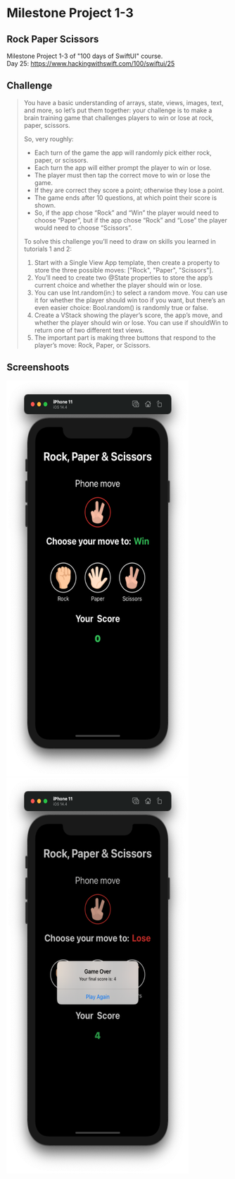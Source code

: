 # Milestone Project 1-3
## Rock Paper Scissors

Milestone Project 1-3 of "100 days of SwiftUI" course.</br>
Day 25: https://www.hackingwithswift.com/100/swiftui/25

## Challenge

>You have a basic understanding of arrays, state, views, images, text, and more, so let’s put them together: your challenge is to make a brain training game that challenges players to win or lose at rock, paper, scissors.
>
>So, very roughly:
>
>- Each turn of the game the app will randomly pick either rock, paper, or scissors.
>- Each turn the app will either prompt the player to win or lose.
>- The player must then tap the correct move to win or lose the game.
>- If they are correct they score a point; otherwise they lose a point.
>- The game ends after 10 questions, at which point their score is shown.
>- So, if the app chose “Rock” and “Win” the player would need to choose “Paper”, but if the app chose “Rock” and “Lose” the player would need to choose “Scissors”.
>
>To solve this challenge you’ll need to draw on skills you learned in tutorials 1 and 2:
>
>1. Start with a Single View App template, then create a property to store the three possible moves: ["Rock", "Paper", "Scissors"].
>2. You’ll need to create two @State properties to store the app’s current choice and whether the player should win or lose.
>3. You can use Int.random(in:) to select a random move. You can use it for whether the player should win too if you want, but there’s an even easier choice: Bool.random() is randomly true or false.
>4. Create a VStack showing the player’s score, the app’s move, and whether the player should win or lose. You can use if shouldWin to return one of two different text views.
>5. The important part is making three buttons that respond to the player’s move: Rock, Paper, or Scissors.

## Screenshoots

<img src="screenshots/screenshot.png" width="414" height="896"/><img src="screenshots/alert.png" width="414" height="896"/>
